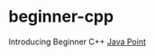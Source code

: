 # beginner-cpp
Introducing Beginner C++ 
<a href="https://www.javatpoint.com/cpp-tutorial">Java Point</a>
